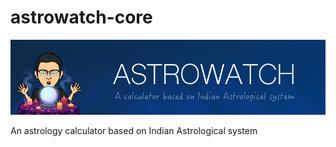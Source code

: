 # astrowatch-core

![header](docs/header.png)

An astrology calculator based on Indian Astrological system
